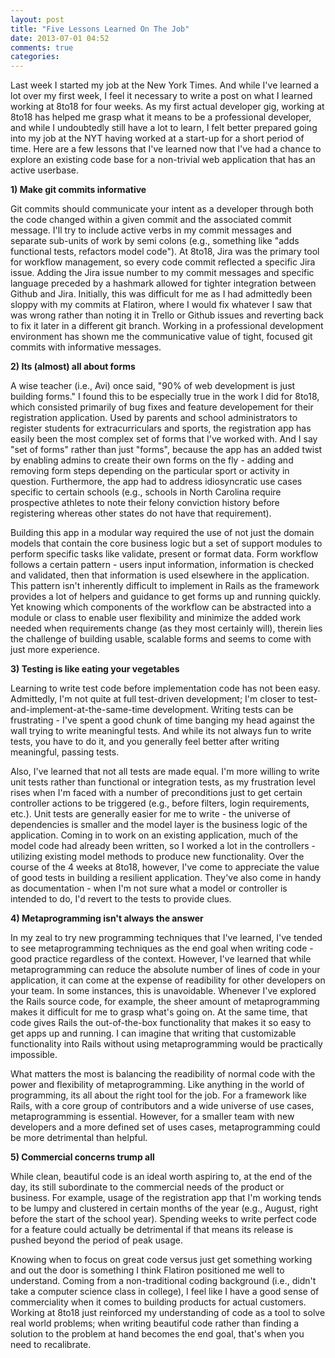 ```yaml
---
layout: post
title: "Five Lessons Learned On The Job"
date: 2013-07-01 04:52
comments: true
categories: 
---
```


Last week I started my job at the New York Times. And while I've learned a lot over my first week, I feel it necessary to write a post on what I learned working at 8to18 for four weeks. As my first actual developer gig, working at 8to18 has helped me grasp what it means to be a professional developer, and while I undoubtedly still have a lot to learn, I felt better prepared going into my job at the NYT having worked at a start-up for a short period of time. Here are a few lessons that I've learned now that I've had a chance to explore an existing code base for a non-trivial web application that has an active userbase.

<!--more-->

<strong>1) Make git commits informative</strong>

Git commits should communicate your intent as a developer through both the code changed within a given commit and the associated commit message. I'll try to include active verbs in my commit messages and separate sub-units of work by semi colons (e.g., something like "adds functional tests, refactors model code"). At 8to18, Jira was the primary tool for workflow management, so every code commit reflected a specific Jira issue. Adding the Jira issue number to my commit messages and specific language preceded by a hashmark allowed for tighter integration between Github and Jira. Initially, this was difficult for me as I had admittedly been sloppy with my commits at Flatiron, where I would fix whatever I saw that was wrong rather than noting it in Trello or Github issues and reverting back to fix it later in a different git branch. Working in a professional development environment has shown me the communicative value of tight, focused git commits with informative messages.

<strong>2) Its (almost) all about forms</strong>

A wise teacher (i.e., Avi) once said, "90% of web development is just building forms." I found this to be especially true in the work I did for 8to18, which consisted primarily of bug fixes and feature developement for their registration application. Used by parents and school administrators to register students for extracurriculars and sports, the registration app has easily been the most complex set of forms that I've worked with. And I say "set of forms" rather than just "forms", because the app has an added twist by enabling admins to create their own forms on the fly - adding and removing form steps depending on the particular sport or activity in question. Furthermore, the app had to address idiosyncratic use cases  specific to certain schools (e.g., schools in North Carolina require prospective athletes to note their felony conviction history before registering whereas other states do not have that requirement). 

Building this app in a modular way required the use of not just the domain models that contain the core business logic but a set of support modules to perform specific tasks like validate, present or format data. Form workflow follows a certain pattern - users input information, information is checked and validated, then that information is used elsewhere in the application. This pattern isn't inherently difficult to implement in Rails as the framework provides a lot of helpers and guidance to get forms up and running quickly. Yet knowing which components of the workflow can be abstracted into a module or class to enable user flexibility and minimize the added work needed when requirements change (as they most certainly will), therein lies the challenge of building usable, scalable forms and seems to come with just more experience.

<strong>3) Testing is like eating your vegetables</strong>

Learning to write test code before implementation code has not been easy. Admittedly, I'm not quite at full test-driven development; I'm closer to test-and-implement-at-the-same-time development. Writing tests can be frustrating - I've spent a good chunk of time banging my head against the wall trying to write meaningful tests. And while its not always fun to write tests, you have to do it, and you generally feel better after writing meaningful, passing tests.

Also, I've learned that not all tests are made equal. I'm more willing to write unit tests rather than functional or integration tests, as my frustration level rises when I'm faced with a number of preconditions just to get certain controller actions to be triggered (e.g., before filters, login requirements, etc.). Unit tests are generally easier for me to write - the universe of dependencies is smaller and the model layer is the business logic of the application. Coming in to work on an existing application, much of the model code had already been written, so I worked a lot in the controllers - utilizing existing model methods to produce new functionality. Over the course of the 4 weeks at 8to18, however, I've come to appreciate the value of good tests in building a resilient application. They've also come in handy as documentation - when I'm not sure what a model or controller is intended to do, I'd revert to the tests to provide clues.

<strong>4) Metaprogramming isn't always the answer</strong>

In my zeal to try new programming techniques that I've learned, I've tended to see metaprogramming techniques as the end goal when writing code - good practice regardless of the context. However, I've learned that while metaprogramming can reduce the absolute number of lines of code in your application, it can come at the expense of readibility for other developers on your team. In some instances, this is unavoidable. Whenever I've explored the Rails source code, for example, the sheer amount of metaprogramming makes it difficult for me to grasp what's going on. At the same time, that code gives Rails the out-of-the-box functionality that makes it so easy to get apps up and running. I can imagine that writing that customizable functionality into Rails without using metaprogramming would be practically impossible.

What matters the most is balancing the readibility of normal code with the power and flexibility of metaprogramming. Like anything in the world of programming, its all about the right tool for the job. For a framework like Rails, with a core group of contributors and a wide universe of use cases, metaprogramming is essential. However, for a smaller team with new developers and a more defined set of uses cases, metaprogramming could be more detrimental than helpful.

<strong>5) Commercial concerns trump all</strong>

While clean, beautiful code is an ideal worth aspiring to, at the end of the day, its still subordinate to the commercial needs of the product or business. For example, usage of the registration app that I'm working tends to be lumpy and clustered in certain months of the year (e.g., August, right before the start of the school year). Spending weeks to write perfect code for a feature could actually be detrimental if that means its release is pushed beyond the period of peak usage. 

Knowing when to focus on great code versus just get something working and out the door is something I think Flatiron positioned me well to understand. Coming from a non-traditional coding background (i.e., didn't take a computer science class in college), I feel like I have a good sense of commerciality when it comes to building products for actual customers. Working at 8to18 just reinforced my understanding of code as a tool to solve real world problems; when writing beautiful code rather than finding a solution to the problem at hand becomes the end goal, that's when you need to recalibrate. 

